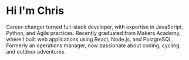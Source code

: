 # Hi I'm Chris
Career-changer turned full-stack developer, with expertise in JavaScript, Python, and Agile practices. Recently graduated from Makers Academy, where I built web applications using React, Node.js, and PostgreSQL. Formerly an operations manager, now passionate about coding, cycling, and outdoor adventures.

